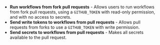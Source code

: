 - **Run workflows from fork pull requests** - Allows users to run workflows from fork pull requests, using a `GITHUB_TOKEN` with read-only permission, and with no access to secrets.
- **Send write tokens to workflows from pull requests** - Allows pull requests from forks to use a `GITHUB_TOKEN` with write permission.
- **Send secrets to workflows from pull requests** - Makes all secrets available to the pull request.
